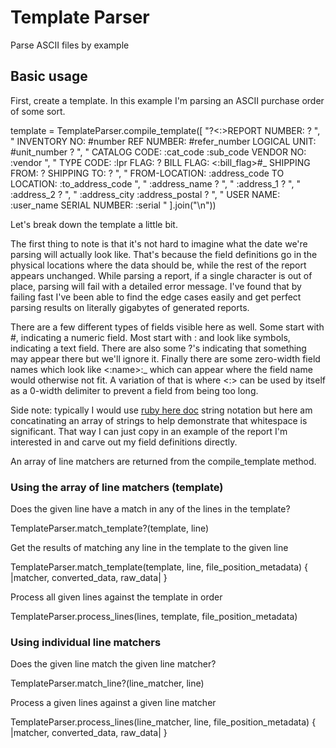 # Template Parser

Parse ASCII files by example

## Basic usage

First, create a template. In this example I'm parsing an ASCII purchase
order of some sort.

  template = TemplateParser.compile_template([
    "?<:>REPORT NUMBER: ?                                                                                                                 ",
    " INVENTORY NO:  #number                REF NUMBER:  #refer_number                  LOGICAL UNIT: #unit_number    ?                   ",
    "                    CATALOG CODE:    :cat_code   :sub_code                         VENDOR NO:    :vendor                             ",
    "                    TYPE CODE:       :lpr                FLAG: ?  BILL FLAG: <:bill_flag>#_    SHIPPING FROM: ?            SHIPPING TO: ?        ",
    "                    FROM-LOCATION:  :address_code                  TO LOCATION: :to_address_code                                     ",
    "                                    :address_name                               ?                                                    ",
    "                                    :address_1                                  ?                                                    ",
    "                                    :address_2                                  ?                                                    ",
    "                                    :address_city         :address_postal       ?                                                    ",
    "                    USER NAME: :user_name                                            SERIAL NUMBER: :serial                          "
    ].join("\n"))

Let's break down the template a little bit.

The first thing to note is that it's not hard to imagine what the date
we're parsing will actually look like. That's because the field
definitions go in the physical locations where the data should be, while
the rest of the report appears unchanged. While parsing a report, if a
single character is out of place, parsing will fail with a detailed
error message. I've found that by failing fast I've been able to find
the edge cases easily and get perfect parsing results on literally
gigabytes of generated reports.

There are a few different types of fields visible here as well. Some
start with #, indicating a numeric field. Most start with : and look
like symbols, indicating a text field. There are also some ?'s
indicating that something may appear there but we'll ignore it. Finally
there are some zero-width field names which look like <:name>:_ which
can appear where the field name would otherwise not fit. A variation of
that is where <:> can be used by itself as a 0-width delimiter to
prevent a field from being too long.

Side note: typically I would use [ruby here doc](http://blog.jayfields.com/2006/12/ruby-multiline-strings-here-doc-or.html)
string notation but here am concatinating an array of strings to help
demonstrate that whitespace is significant. That way I can just copy in
an example of the report I'm interested in and carve out my field
definitions directly.

An array of line matchers are returned from the compile_template method.

### Using the array of line matchers (template)

Does the given line have a match in any of the lines in the template?

  TemplateParser.match_template?(template, line)

Get the results of matching any line in the template to the given line

  TemplateParser.match_template(template, line, file_position_metadata) { |matcher, converted_data, raw_data| }

Process all given lines against the template in order

  TemplateParser.process_lines(lines, template, file_position_metadata)

### Using individual line matchers

Does the given line match the given line matcher?

  TemplateParser.match_line?(line_matcher, line)

Process a given lines against a given line matcher

  TemplateParser.process_lines(line_matcher, line, file_position_metadata) { |matcher, converted_data, raw_data| }

